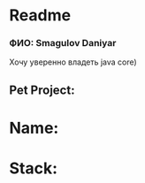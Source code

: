 # __Readme__
### ФИО: Smagulov Daniyar
Хочу уверенно владеть java core)

## Pet Project: 
# Name:
# Stack:
